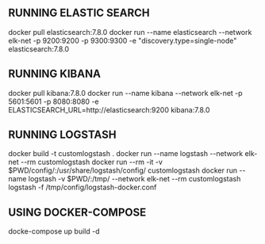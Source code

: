 ## RUNNING ELASTIC SEARCH
docker pull elasticsearch:7.8.0
docker run --name elasticsearch --network elk-net -p 9200:9200 -p 9300:9300 -e "discovery.type=single-node" elasticsearch:7.8.0

## RUNNING KIBANA
docker pull kibana:7.8.0
docker run --name kibana --network elk-net -p 5601:5601 -p 8080:8080 -e ELASTICSEARCH_URL=http://elasticsearch:9200 kibana:7.8.0 

## RUNNING LOGSTASH
docker build -t customlogstash .
docker run --name logstash --network elk-net --rm customlogstash 
docker run --rm -it -v $PWD/config/:/usr/share/logstash/config/ customlogstash
docker run --name logstash -v $PWD/:/tmp/ --network elk-net --rm customlogstash logstash -f /tmp/config/logstash-docker.conf

## USING DOCKER-COMPOSE
docke-compose up build -d
